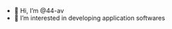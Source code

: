 - 👋 Hi, I’m @44-av
- 👀 I’m interested in developing application softwares
<!---
44-av/44-av is a ✨ special ✨ repository because its `README.md` (this file) appears on your GitHub profile.
You can click the Preview link to take a look at your changes.
--->
